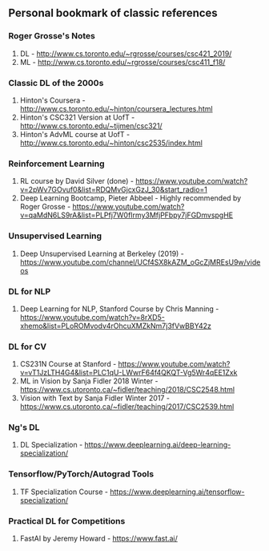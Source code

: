## Personal bookmark of classic references

### Roger Grosse's Notes 
1. DL - http://www.cs.toronto.edu/~rgrosse/courses/csc421_2019/
2. ML - http://www.cs.toronto.edu/~rgrosse/courses/csc411_f18/

### Classic DL of the 2000s
1. Hinton's Coursera - http://www.cs.toronto.edu/~hinton/coursera_lectures.html
2. Hinton's CSC321 Version at UofT - http://www.cs.toronto.edu/~tijmen/csc321/
3. Hinton's AdvML course at UofT - http://www.cs.toronto.edu/~hinton/csc2535/index.html

### Reinforcement Learning
1. RL course by David Silver (done) - https://www.youtube.com/watch?v=2pWv7GOvuf0&list=RDQMvGjcxGzJ_30&start_radio=1
2. Deep Learning Bootcamp, Pieter Abbeel - Highly recommended by Roger Grosse - https://www.youtube.com/watch?v=qaMdN6LS9rA&list=PLPfj7W0fIrmy3MfjPFbpy7jFGDmvspgHE 

### Unsupervised Learning
1. Deep Unsupervised Learning at Berkeley (2019) - https://www.youtube.com/channel/UCf4SX8kAZM_oGcZjMREsU9w/videos

### DL for NLP
1. Deep Learning for NLP, Stanford Course by Chris Manning - https://www.youtube.com/watch?v=8rXD5-xhemo&list=PLoROMvodv4rOhcuXMZkNm7j3fVwBBY42z

### DL for CV
1. CS231N Course at Stanford - https://www.youtube.com/watch?v=vT1JzLTH4G4&list=PLC1qU-LWwrF64f4QKQT-Vg5Wr4qEE1Zxk
2. ML in Vision by Sanja Fidler 2018 Winter - https://www.cs.utoronto.ca/~fidler/teaching/2018/CSC2548.html
3. Vision with Text by Sanja Fidler Winter 2017 - https://www.cs.utoronto.ca/~fidler/teaching/2017/CSC2539.html

### Ng's DL
1. DL Specialization - https://www.deeplearning.ai/deep-learning-specialization/

### Tensorflow/PyTorch/Autograd Tools
1. TF Specialization Course - https://www.deeplearning.ai/tensorflow-specialization/

### Practical DL for Competitions
1. FastAI by Jeremy Howard - https://www.fast.ai/ 

